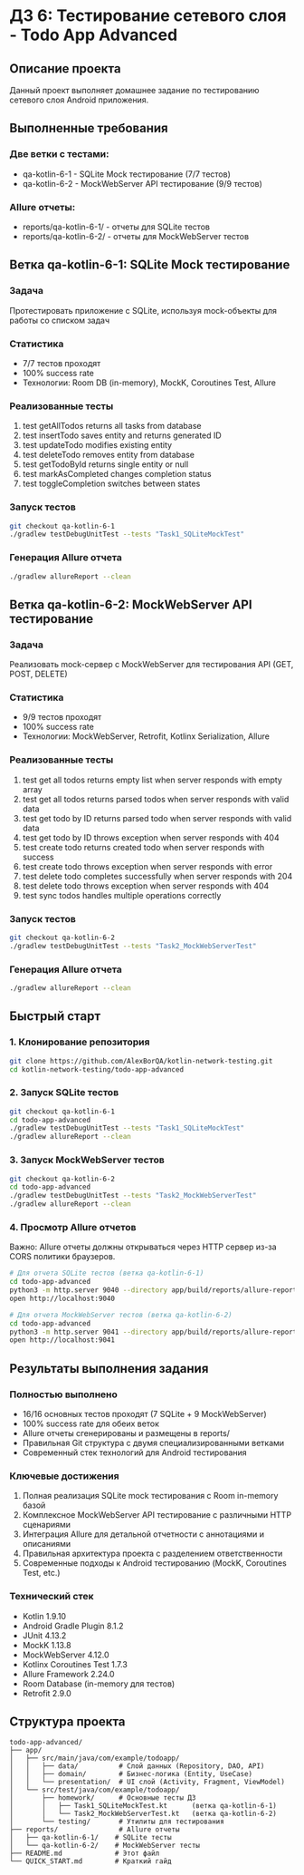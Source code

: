 # ДЗ 6: Тестирование сетевого слоя - Todo App Advanced

## Описание проекта

Данный проект выполняет домашнее задание по тестированию сетевого слоя Android приложения.

## Выполненные требования

### Две ветки с тестами:
- qa-kotlin-6-1 - SQLite Mock тестирование (7/7 тестов)
- qa-kotlin-6-2 - MockWebServer API тестирование (9/9 тестов)

### Allure отчеты:
- reports/qa-kotlin-6-1/ - отчеты для SQLite тестов
- reports/qa-kotlin-6-2/ - отчеты для MockWebServer тестов

## Ветка qa-kotlin-6-1: SQLite Mock тестирование

### Задача
Протестировать приложение с SQLite, используя mock-объекты для работы со списком задач

### Статистика
- 7/7 тестов проходят
- 100% success rate
- Технологии: Room DB (in-memory), MockK, Coroutines Test, Allure

### Реализованные тесты
1. test getAllTodos returns all tasks from database
2. test insertTodo saves entity and returns generated ID
3. test updateTodo modifies existing entity
4. test deleteTodo removes entity from database
5. test getTodoById returns single entity or null
6. test markAsCompleted changes completion status
7. test toggleCompletion switches between states

### Запуск тестов
```bash
git checkout qa-kotlin-6-1
./gradlew testDebugUnitTest --tests "Task1_SQLiteMockTest"
```

### Генерация Allure отчета
```bash
./gradlew allureReport --clean
```

## Ветка qa-kotlin-6-2: MockWebServer API тестирование

### Задача
Реализовать mock-сервер с MockWebServer для тестирования API (GET, POST, DELETE)

### Статистика
- 9/9 тестов проходят
- 100% success rate
- Технологии: MockWebServer, Retrofit, Kotlinx Serialization, Allure

### Реализованные тесты
1. test get all todos returns empty list when server responds with empty array
2. test get all todos returns parsed todos when server responds with valid data
3. test get todo by ID returns parsed todo when server responds with valid data
4. test get todo by ID throws exception when server responds with 404
5. test create todo returns created todo when server responds with success
6. test create todo throws exception when server responds with error
7. test delete todo completes successfully when server responds with 204
8. test delete todo throws exception when server responds with 404
9. test sync todos handles multiple operations correctly

### Запуск тестов
```bash
git checkout qa-kotlin-6-2
./gradlew testDebugUnitTest --tests "Task2_MockWebServerTest"
```

### Генерация Allure отчета
```bash
./gradlew allureReport --clean
```

## Быстрый старт

### 1. Клонирование репозитория
```bash
git clone https://github.com/AlexBorQA/kotlin-network-testing.git
cd kotlin-network-testing/todo-app-advanced
```

### 2. Запуск SQLite тестов
```bash
git checkout qa-kotlin-6-1
cd todo-app-advanced
./gradlew testDebugUnitTest --tests "Task1_SQLiteMockTest"
./gradlew allureReport --clean
```

### 3. Запуск MockWebServer тестов
```bash
git checkout qa-kotlin-6-2
cd todo-app-advanced
./gradlew testDebugUnitTest --tests "Task2_MockWebServerTest"
./gradlew allureReport --clean
```

### 4. Просмотр Allure отчетов

Важно: Allure отчеты должны открываться через HTTP сервер из-за CORS политики браузеров.

```bash
# Для отчета SQLite тестов (ветка qa-kotlin-6-1)
cd todo-app-advanced
python3 -m http.server 9040 --directory app/build/reports/allure-report/allureReport &
open http://localhost:9040

# Для отчета MockWebServer тестов (ветка qa-kotlin-6-2)  
cd todo-app-advanced
python3 -m http.server 9041 --directory app/build/reports/allure-report/allureReport &
open http://localhost:9041
```

## Результаты выполнения задания

### Полностью выполнено
- 16/16 основных тестов проходят (7 SQLite + 9 MockWebServer)
- 100% success rate для обеих веток
- Allure отчеты сгенерированы и размещены в reports/
- Правильная Git структура с двумя специализированными ветками
- Современный стек технологий для Android тестирования

### Ключевые достижения
1. Полная реализация SQLite mock тестирования с Room in-memory базой
2. Комплексное MockWebServer API тестирование с различными HTTP сценариями
3. Интеграция Allure для детальной отчетности с аннотациями и описаниями
4. Правильная архитектура проекта с разделением ответственности
5. Современные подходы к Android тестированию (MockK, Coroutines Test, etc.)

### Технический стек
- Kotlin 1.9.10
- Android Gradle Plugin 8.1.2
- JUnit 4.13.2
- MockK 1.13.8
- MockWebServer 4.12.0
- Kotlinx Coroutines Test 1.7.3
- Allure Framework 2.24.0
- Room Database (in-memory для тестов)
- Retrofit 2.9.0

## Структура проекта

```
todo-app-advanced/
├── app/
│   ├── src/main/java/com/example/todoapp/
│   │   ├── data/          # Слой данных (Repository, DAO, API)
│   │   ├── domain/        # Бизнес-логика (Entity, UseCase)
│   │   └── presentation/  # UI слой (Activity, Fragment, ViewModel)
│   └── src/test/java/com/example/todoapp/
│       ├── homework/      # Основные тесты ДЗ
│       │   ├── Task1_SQLiteMockTest.kt      (ветка qa-kotlin-6-1)
│       │   └── Task2_MockWebServerTest.kt   (ветка qa-kotlin-6-2)
│       └── testing/       # Утилиты для тестирования
├── reports/               # Allure отчеты
│   ├── qa-kotlin-6-1/    # SQLite тесты
│   └── qa-kotlin-6-2/    # MockWebServer тесты
├── README.md             # Этот файл
└── QUICK_START.md        # Краткий гайд
```